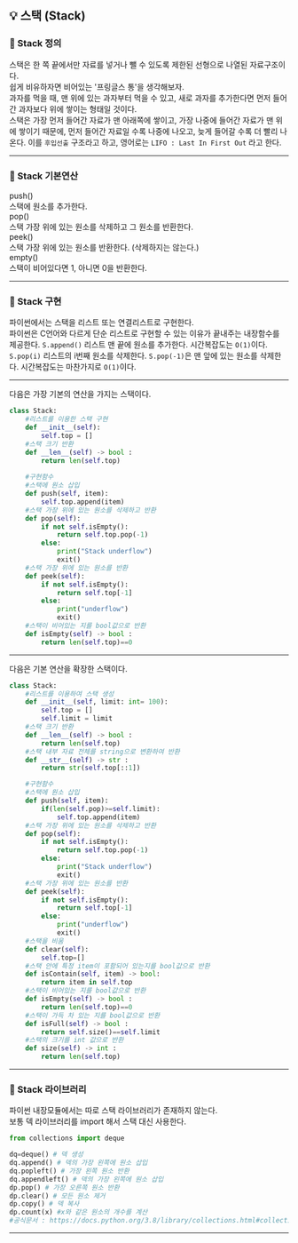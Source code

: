## 💡 스택 (Stack)  
### 📌 Stack 정의  
스택은 한 쪽 끝에서만 자료를 넣거나 뺄 수 있도록 제한된 선형으로 나열된 자료구조이다.  
쉽게 비유하자면 비어있는 '프링글스 통'을 생각해보자.    
과자를 먹을 때, 맨 위에 있는 과자부터 먹을 수 있고, 새로 과자를 추가한다면 먼저 들어간 과자보다 위에 쌓이는 형태일 것이다.    
스택은 가장 먼저 들어간 자료가 맨 아래쪽에 쌓이고, 가장 나중에 들어간 자료가 맨 위에 쌓이기 때문에, 먼저 들어간 자료일 수록 나중에 나오고, 늦게 들어갈 수록 더 빨리 나온다. 이를 `후입선출` 구조라고 하고, 영어로는 `LIFO : Last In First Out` 라고 한다.  
***
### 📌 Stack 기본연산  
push()  
스택에 원소를 추가한다.  
pop()  
스택 가장 위에 있는 원소를 삭제하고 그 원소를 반환한다.  
peek()  
스택 가장 위에 있는 원소를 반환한다. (삭제하지는 않는다.)  
empty()  
스택이 비어있다면 1, 아니면 0을 반환한다.  
***
### 📌 Stack 구현  
파이썬에서는 스택을 리스트 또는 연결리스트로 구현한다.  
파이썬은 C언어와 다르게 단순 리스트로 구현할 수 있는 이유가 끝내주는 내장함수를 제공한다. 
`S.append()` 리스트 맨 끝에 원소를 추가한다. 시간복잡도는 `O(1)`이다.  
`S.pop(i)` 리스트의 i번째 원소를 삭제한다. `S.pop(-1)`은 맨 앞에 있는 원소를 삭제한다. 시간복잡도는 마찬가지로 `O(1)`이다.  
***
다음은 가장 기본의 연산을 가지는 스택이다.  

```python
class Stack:
    #리스트를 이용한 스택 구현
    def __init__(self):
        self.top = []
    #스택 크기 반환
    def __len__(self) -> bool :
        return len(self.top)
    
    #구현함수
    #스택에 원소 삽입
    def push(self, item):
        self.top.append(item)
    #스택 가장 위에 있는 원소를 삭제하고 반환   
    def pop(self):
        if not self.isEmpty():
            return self.top.pop(-1)
        else:
            print("Stack underflow")
            exit()
    #스택 가장 위에 있는 원소를 반환
    def peek(self):
        if not self.isEmpty():
            return self.top[-1]
        else:
            print("underflow")
            exit()
    #스택이 비어있는 지를 bool값으로 반환
    def isEmpty(self) -> bool :
        return len(self.top)==0
```
***
다음은 기본 연산을 확장한 스택이다.  
```python
class Stack:
    #리스트를 이용하여 스택 생성
    def __init__(self, limit: int= 100):
        self.top = []
        self.limit = limit
    #스택 크기 반환
    def __len__(self) -> bool :
        return len(self.top)
    #스택 내부 자료 전체를 string으로 변환하여 반환
    def __str__(self) -> str :
        return str(self.top[::1])

    #구현함수
    #스택에 원소 삽입
    def push(self, item):
        if(len(self.pop)>=self.limit):
            self.top.append(item)
    #스택 가장 위에 있는 원소를 삭제하고 반환
    def pop(self):
        if not self.isEmpty():
            return self.top.pop(-1)
        else:
            print("Stack underflow")
            exit()
    #스택 가장 위에 있는 원소를 반환
    def peek(self):
        if not self.isEmpty():
            return self.top[-1]
        else:
            print("underflow")
            exit()
    #스택을 비움
    def clear(self):
        self.top=[]
    #스택 안에 특정 item이 포함되어 있는지를 bool값으로 반환
    def isContain(self, item) -> bool:
        return item in self.top
    #스택이 비어있는 지를 bool값으로 반환
    def isEmpty(self) -> bool :
        return len(self.top)==0
    #스택이 가득 차 있는 지를 bool값으로 반환
    def isFull(self) -> bool :
        return self.size()==self.limit
    #스택의 크기를 int 값으로 반환 
    def size(self) -> int :
        return len(self.top)
```
***
### 📌 Stack 라이브러리  
파이썬 내장모듈에서는 따로 스택 라이브러리가 존재하지 않는다.  
보통 덱 라이브러리를 import 해서 스택 대신 사용한다.    
```python
from collections import deque

dq=deque() # 덱 생성
dq.append() # 덱의 가장 왼쪽에 원소 삽입
dq.popleft() # 가장 왼쪽 원소 반환
dq.appendleft() # 덱의 가장 왼쪽에 원소 삽입
dp.pop() # 가장 오른쪽 원소 반환
dp.clear() # 모든 원소 제거
dp.copy() # 덱 복사
dp.count(x) #x와 같은 원소의 개수를 계산
#공식문서 : https://docs.python.org/3.8/library/collections.html#collections.deque
```
***
